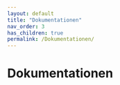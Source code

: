 ```yaml
---
layout: default
title: "Dokumentationen"
nav_order: 3
has_children: true
permalink: /Dokumentationen/
---
```


# Dokumentationen



